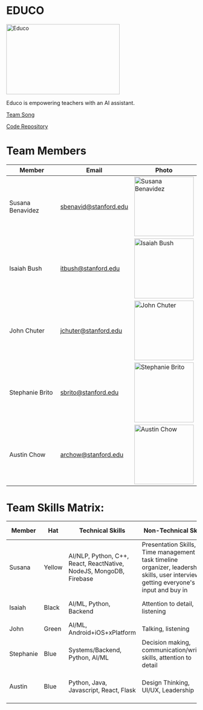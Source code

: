 <!--
# TODO (as team):
1. team comms; how we contact each other (iMessage, email, other?), how tteam contacts us (email, special group?)

Make slack channel 

Weekly Meetings: Tues / Thurs class time, Fridays 2:30 - 4 PM.

2. Poll for availability: let's nail down time on our calendar to get work done
-->
# EDUCO

<img src="https://i.imgur.com/oH1r8nv.jpg?1" alt="Educo" width="300" height="185">

Educo is empowering teachers with an AI assistant. 

[Team Song](https://www.youtube.com/watch?v=JC82Il2cjqA)

[Code Repository](https://github.com/LACoderDeBH/edMod/)

# Team Members
Member | Email | Photo
--- | --- | ---
Susana Benavidez | sbenavid@stanford.edu | <img src="https://pbs.twimg.com/profile_images/1212062544715665410/aIB6LaxE_400x400.jpg" alt="Susana Benavidez" width="157.5" height="157.5">
Isaiah Bush | itbush@stanford.edu | <img src="https://i.imgur.com/obCDLXb.jpg" alt="Isaiah Bush" width="157.5" height="157.5">
John Chuter | jchuter@stanford.edu | <img src="https://imgur.com/Drzepet.jpg" alt="John Chuter" width="157.5" height="157.5"><!-- cat: https://imgur.com/0MXcoi9.jpg me:https://imgur.com/SnaySFC.jpg #me2:https://imgur.com/Drzepet.jpg -->
Stephanie Brito  | sbrito@stanford.edu | <img src="https://i.imgur.com/bQ3IRME.jpg?1" alt="Stephanie Brito" width="157.5" height="157.5">
Austin Chow | archow@stanford.edu | <img src="https://imgur.com/sxBbwGg.jpg" alt="Austin Chow" width="157.5" height="157.5">

# Team Skills Matrix:

Member | Hat | Technical Skills | Non-Technical Skills | Personal Traits | Desired Growth | Weaknesses
--- | --- | --- | --- | --- | --- | ---
Susana | Yellow | AI/NLP, Python, C++, React, ReactNative, NodeJS, MongoDB, Firebase | Presentation Skills, Time management / task timeline organizer, leadership skills, user interviews, getting everyone's input and buy in | Thoughtful, resilient, kind, hard working | Implementing lifecycle AI models  | Leveraging cloud services for AI models, UX/UI, design
Isaiah | Black | AI/ML, Python, Backend | Attention to detail, listening | Logical, flexible, optimistic | Project management | UI/UX
John | Green | AI/ML, Android+iOS+xPlatform | Talking, listening | Persistent, Optimistic | NLP | Inefficient
Stephanie | Blue | Systems/Backend, Python, AI/ML | Decision making, communication/writing skills, attention to detail  | Direct, dedicated, & dancing through life | Documentation skills, NLP | Math, imposter syndrone
Austin | Blue | Python, Java, Javascript, React, Flask | Design Thinking, UI/UX, Leadership | Consistent, reliable, hard working | Product management, group dynamics | Self-critical

<!--
# Team Communication:
1. Email us at [emails@cs210hella.mailclark.ai](emails@cs210hella.mailclark.ai)

2. Slack: [cs210hella.slack.com](https://cs210hella.slack.com) (sign up [here](https://cs210hella.slack.com/signup)).

3. Documentation: [Github Wiki](https://github.com/cs210/Hella/wiki).

4. [Google Calendar](https://calendar.google.com/calendar/embed?src=stanford.edu_rsg43to2epthvtkim72t0des9o%40group.calendar.google.com&ctz=America%2FLos_Angeles)
-->
